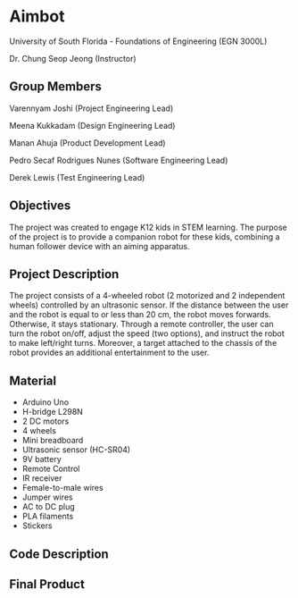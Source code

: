 # Aimbot

University of South Florida - Foundations of Engineering (EGN 3000L)

Dr. Chung Seop Jeong (Instructor)

## Group Members

Varennyam Joshi (Project Engineering Lead)

Meena Kukkadam (Design Engineering Lead)

Manan Ahuja (Product Development Lead)

Pedro Secaf Rodrigues Nunes (Software Engineering Lead)

Derek Lewis (Test Engineering Lead)

## Objectives

The project was created to engage K12 kids in STEM learning. The purpose of the project is to provide a companion robot for these kids, combining a human follower device with an aiming apparatus.

## Project Description

The project consists of a 4-wheeled robot (2 motorized and 2 independent wheels) controlled by an ultrasonic sensor. If the distance between the user and the robot is equal to or less than 20 cm, the robot moves forwards. Otherwise, it stays stationary. Through a remote controller, the user can turn the robot on/off, adjust the speed (two options), and instruct the robot to make left/right turns. Moreover, a target attached to the chassis of the robot provides an additional entertainment to the user.

## Material

- Arduino Uno
- H-bridge L298N
- 2 DC motors
- 4 wheels
- Mini breadboard
- Ultrasonic sensor (HC-SR04)
- 9V battery
- Remote Control
- IR receiver
- Female-to-male wires
- Jumper wires
- AC to DC plug
- PLA filaments
- Stickers

## Code Description



## Final Product
